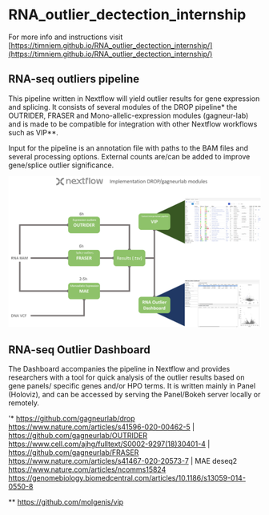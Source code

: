 # RNA_outlier_dectection_internship

For more info and instructions visit [https://timniem.github.io/RNA_outlier_dectection_internship/](https://timniem.github.io/RNA_outlier_dectection_internship/)


## RNA-seq outliers pipeline
This pipeline written in Nextflow will yield outlier results for gene expression and splicing. It consists of several modules of the DROP pipeline* the OUTRIDER, FRASER and Mono-allelic-expression modules (gagneur-lab) and is made to be compatible for integration with other Nextflow workflows such as VIP**. 

Input for the pipeline is an annotation file with paths to the BAM files and several processing options.
External counts are/can be added to improve gene/splice outlier significance.

![plot](https://github.com/Timniem/RNA_outlier_dectection_internship/blob/main/flowchart_example_pipeline_analysis.png)

## RNA-seq Outlier Dashboard
The Dashboard accompanies the pipeline in Nextflow and provides researchers with a tool for quick analysis of the outlier results based on gene panels/ specific genes and/or HPO terms.
It is written mainly in Panel (Holoviz), and can be accessed by serving the Panel/Bokeh server locally or remotely.

'* https://github.com/gagneurlab/drop  https://www.nature.com/articles/s41596-020-00462-5 | https://github.com/gagneurlab/OUTRIDER https://www.cell.com/ajhg/fulltext/S0002-9297(18)30401-4 | https://github.com/gagneurlab/FRASER https://www.nature.com/articles/s41467-020-20573-7 | MAE deseq2 https://www.nature.com/articles/ncomms15824 https://genomebiology.biomedcentral.com/articles/10.1186/s13059-014-0550-8

** https://github.com/molgenis/vip
